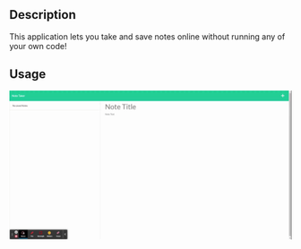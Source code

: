# <Note-Taker-Express>

## Description

This application lets you take and save notes online without running any of your own code!

## Usage

![](Note%20Taker.gif)

